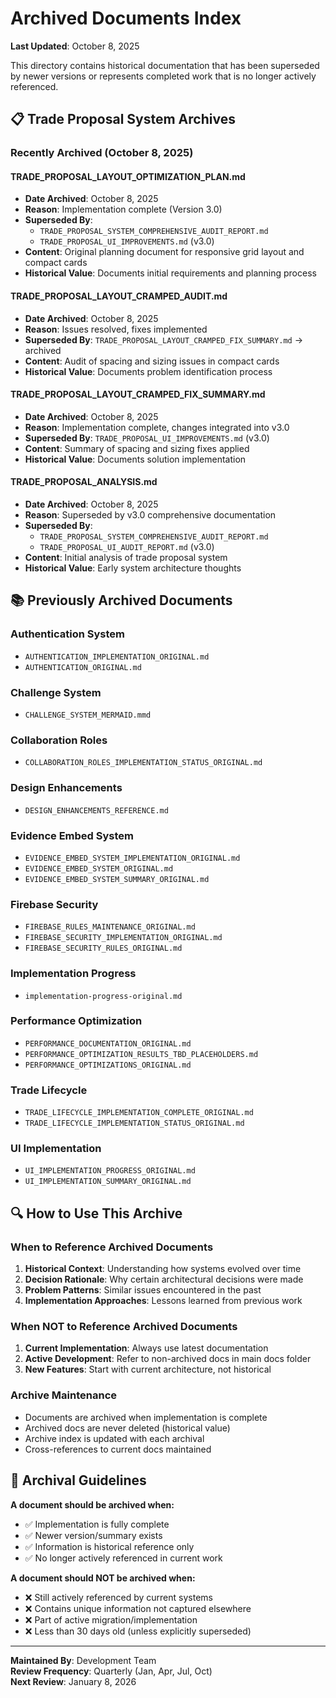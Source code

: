 # Archived Documents Index

**Last Updated**: October 8, 2025

This directory contains historical documentation that has been superseded by newer versions or represents completed work that is no longer actively referenced.

## 📋 Trade Proposal System Archives

### **Recently Archived (October 8, 2025)**

#### **TRADE_PROPOSAL_LAYOUT_OPTIMIZATION_PLAN.md**
- **Date Archived**: October 8, 2025
- **Reason**: Implementation complete (Version 3.0)
- **Superseded By**: 
  - `TRADE_PROPOSAL_SYSTEM_COMPREHENSIVE_AUDIT_REPORT.md`
  - `TRADE_PROPOSAL_UI_IMPROVEMENTS.md` (v3.0)
- **Content**: Original planning document for responsive grid layout and compact cards
- **Historical Value**: Documents initial requirements and planning process

#### **TRADE_PROPOSAL_LAYOUT_CRAMPED_AUDIT.md**
- **Date Archived**: October 8, 2025
- **Reason**: Issues resolved, fixes implemented
- **Superseded By**: `TRADE_PROPOSAL_LAYOUT_CRAMPED_FIX_SUMMARY.md` → archived
- **Content**: Audit of spacing and sizing issues in compact cards
- **Historical Value**: Documents problem identification process

#### **TRADE_PROPOSAL_LAYOUT_CRAMPED_FIX_SUMMARY.md**
- **Date Archived**: October 8, 2025
- **Reason**: Implementation complete, changes integrated into v3.0
- **Superseded By**: `TRADE_PROPOSAL_UI_IMPROVEMENTS.md` (v3.0)
- **Content**: Summary of spacing and sizing fixes applied
- **Historical Value**: Documents solution implementation

#### **TRADE_PROPOSAL_ANALYSIS.md**
- **Date Archived**: October 8, 2025
- **Reason**: Superseded by v3.0 comprehensive documentation
- **Superseded By**: 
  - `TRADE_PROPOSAL_SYSTEM_COMPREHENSIVE_AUDIT_REPORT.md`
  - `TRADE_PROPOSAL_UI_AUDIT_REPORT.md` (v3.0)
- **Content**: Initial analysis of trade proposal system
- **Historical Value**: Early system architecture thoughts

## 📚 Previously Archived Documents

### **Authentication System**
- `AUTHENTICATION_IMPLEMENTATION_ORIGINAL.md`
- `AUTHENTICATION_ORIGINAL.md`

### **Challenge System**
- `CHALLENGE_SYSTEM_MERMAID.mmd`

### **Collaboration Roles**
- `COLLABORATION_ROLES_IMPLEMENTATION_STATUS_ORIGINAL.md`

### **Design Enhancements**
- `DESIGN_ENHANCEMENTS_REFERENCE.md`

### **Evidence Embed System**
- `EVIDENCE_EMBED_SYSTEM_IMPLEMENTATION_ORIGINAL.md`
- `EVIDENCE_EMBED_SYSTEM_ORIGINAL.md`
- `EVIDENCE_EMBED_SYSTEM_SUMMARY_ORIGINAL.md`

### **Firebase Security**
- `FIREBASE_RULES_MAINTENANCE_ORIGINAL.md`
- `FIREBASE_SECURITY_IMPLEMENTATION_ORIGINAL.md`
- `FIREBASE_SECURITY_RULES_ORIGINAL.md`

### **Implementation Progress**
- `implementation-progress-original.md`

### **Performance Optimization**
- `PERFORMANCE_DOCUMENTATION_ORIGINAL.md`
- `PERFORMANCE_OPTIMIZATION_RESULTS_TBD_PLACEHOLDERS.md`
- `PERFORMANCE_OPTIMIZATIONS_ORIGINAL.md`

### **Trade Lifecycle**
- `TRADE_LIFECYCLE_IMPLEMENTATION_COMPLETE_ORIGINAL.md`
- `TRADE_LIFECYCLE_IMPLEMENTATION_STATUS_ORIGINAL.md`

### **UI Implementation**
- `UI_IMPLEMENTATION_PROGRESS_ORIGINAL.md`
- `UI_IMPLEMENTATION_SUMMARY_ORIGINAL.md`

## 🔍 How to Use This Archive

### **When to Reference Archived Documents**
1. **Historical Context**: Understanding how systems evolved over time
2. **Decision Rationale**: Why certain architectural decisions were made
3. **Problem Patterns**: Similar issues encountered in the past
4. **Implementation Approaches**: Lessons learned from previous work

### **When NOT to Reference Archived Documents**
1. **Current Implementation**: Always use latest documentation
2. **Active Development**: Refer to non-archived docs in main docs folder
3. **New Features**: Start with current architecture, not historical

### **Archive Maintenance**
- Documents are archived when implementation is complete
- Archived docs are never deleted (historical value)
- Archive index is updated with each archival
- Cross-references to current docs maintained

## 📝 Archival Guidelines

**A document should be archived when:**
- ✅ Implementation is fully complete
- ✅ Newer version/summary exists
- ✅ Information is historical reference only
- ✅ No longer actively referenced in current work

**A document should NOT be archived when:**
- ❌ Still actively referenced by current systems
- ❌ Contains unique information not captured elsewhere
- ❌ Part of active migration/implementation
- ❌ Less than 30 days old (unless explicitly superseded)

---

**Maintained By**: Development Team  
**Review Frequency**: Quarterly (Jan, Apr, Jul, Oct)  
**Next Review**: January 8, 2026


